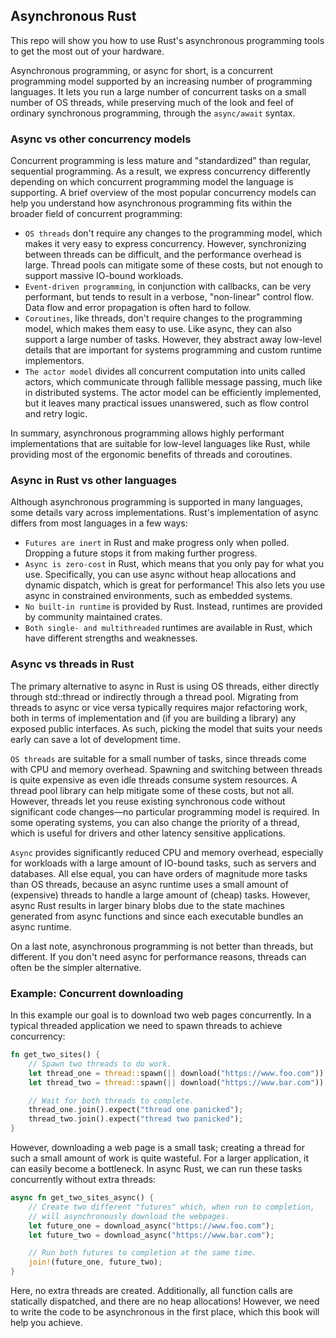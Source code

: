 ## Asynchronous Rust
This repo will show you how to use Rust's asynchronous programming tools to get the most out of your hardware.

Asynchronous programming, or async for short, is a concurrent programming model supported by an increasing number of programming languages. It lets you run a large number of concurrent tasks on a small number of OS threads, while preserving much of the look and feel of ordinary synchronous programming, through the `async/await` syntax.

### Async vs other concurrency models

Concurrent programming is less mature and "standardized" than regular, sequential programming. As a result, we express concurrency differently depending on which concurrent programming model the language is supporting. A brief overview of the most popular concurrency models can help you understand how asynchronous programming fits within the broader field of concurrent programming:

*   `OS threads` don't require any changes to the programming model, which makes it very easy to express concurrency. However, synchronizing between threads can be difficult, and the performance overhead is large. Thread pools can mitigate some of these costs, but not enough to support massive IO-bound workloads.
*   `Event-driven programming`, in conjunction with callbacks, can be very performant, but tends to result in a verbose, "non-linear" control flow. Data flow and error propagation is often hard to follow.
*   `Coroutines`, like threads, don't require changes to the programming model, which makes them easy to use. Like async, they can also support a large number of tasks. However, they abstract away low-level details that are important for systems programming and custom runtime implementors.
*   `The actor model` divides all concurrent computation into units called actors, which communicate through fallible message passing, much like in distributed systems. The actor model can be efficiently implemented, but it leaves many practical issues unanswered, such as flow control and retry logic.

In summary, asynchronous programming allows highly performant implementations that are suitable for low-level languages like Rust, while providing most of the ergonomic benefits of threads and coroutines.

### Async in Rust vs other languages

Although asynchronous programming is supported in many languages, some details vary across implementations. Rust's implementation of async differs from most languages in a few ways:

*   `Futures are inert` in Rust and make progress only when polled. Dropping a future stops it from making further progress.
*   `Async is zero-cost` in Rust, which means that you only pay for what you use. Specifically, you can use async without heap allocations and dynamic dispatch, which is great for performance! This also lets you use async in constrained environments, such as embedded systems.
*   `No built-in runtime` is provided by Rust. Instead, runtimes are provided by community maintained crates.
*   `Both single- and multithreaded` runtimes are available in Rust, which have different strengths and weaknesses.

### Async vs threads in Rust

The primary alternative to async in Rust is using OS threads, either directly through std::thread or indirectly through a thread pool. Migrating from threads to async or vice versa typically requires major refactoring work, both in terms of implementation and (if you are building a library) any exposed public interfaces. As such, picking the model that suits your needs early can save a lot of development time.

`OS threads` are suitable for a small number of tasks, since threads come with CPU and memory overhead. Spawning and switching between threads is quite expensive as even idle threads consume system resources. A thread pool library can help mitigate some of these costs, but not all. However, threads let you reuse existing synchronous code without significant code changes—no particular programming model is required. In some operating systems, you can also change the priority of a thread, which is useful for drivers and other latency sensitive applications.

`Async` provides significantly reduced CPU and memory overhead, especially for workloads with a large amount of IO-bound tasks, such as servers and databases. All else equal, you can have orders of magnitude more tasks than OS threads, because an async runtime uses a small amount of (expensive) threads to handle a large amount of (cheap) tasks. However, async Rust results in larger binary blobs due to the state machines generated from async functions and since each executable bundles an async runtime.

On a last note, asynchronous programming is not better than threads, but different. If you don't need async for performance reasons, threads can often be the simpler alternative.

### Example: Concurrent downloading

In this example our goal is to download two web pages concurrently. In a typical threaded application we need to spawn threads to achieve concurrency:
```rust
fn get_two_sites() {
    // Spawn two threads to do work.
    let thread_one = thread::spawn(|| download("https://www.foo.com"));
    let thread_two = thread::spawn(|| download("https://www.bar.com"));

    // Wait for both threads to complete.
    thread_one.join().expect("thread one panicked");
    thread_two.join().expect("thread two panicked");
}
```
However, downloading a web page is a small task; creating a thread for such a small amount of work is quite wasteful. For a larger application, it can easily become a bottleneck. In async Rust, we can run these tasks concurrently without extra threads:
```rust
async fn get_two_sites_async() {
    // Create two different "futures" which, when run to completion,
    // will asynchronously download the webpages.
    let future_one = download_async("https://www.foo.com");
    let future_two = download_async("https://www.bar.com");

    // Run both futures to completion at the same time.
    join!(future_one, future_two);
}
```
Here, no extra threads are created. Additionally, all function calls are statically dispatched, and there are no heap allocations! However, we need to write the code to be asynchronous in the first place, which this book will help you achieve.
